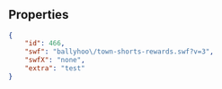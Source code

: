 # <no name available>

<no description available>

## Properties

```json
{
    "id": 466,
    "swf": "ballyhoo\/town-shorts-rewards.swf?v=3",
    "swfX": "none",
    "extra": "test"
}
```


